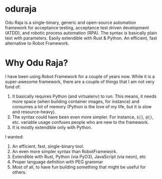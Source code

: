 # oduraja

Odu Raja is a single-binary, generic and open-source automation framework for acceptance testing, acceptance test driven development (ATDD), and robotic process automation (RPA). The syntax is basically plain text with parameters. Easily extendible with Rust &amp; Python. An efficient, fast alternative to Robot Framework.

# Why Odu Raja?

I have been using Robot Framework for a couple of years now. While it is a super-awesome framework, there are a couple of things that I am not very fond of:

1. It basically requires Python (and virtualenv) to run. This means, it needs more space (when building container images, for instance) and consumes a lot of memory (Python is the love of my life, but it is slow and resource-heavy).
2. The syntax could have been even more simpler. For instance, `${}`, `@{}`, etc. variable usage confuses people who are new to the framework.
3.  It is mostly extendible only with Python.

I wanted:

1. An efficient, fast, single-binary tool.
2. An even more simpler syntax than RobotFramework.
3. Extendible with Rust, Python (via PyO3), JavaScript (via neon), etc
4. Proper language defnition with PEG grammar
5. Most of all, to have fun building something that might be useful for others.  
